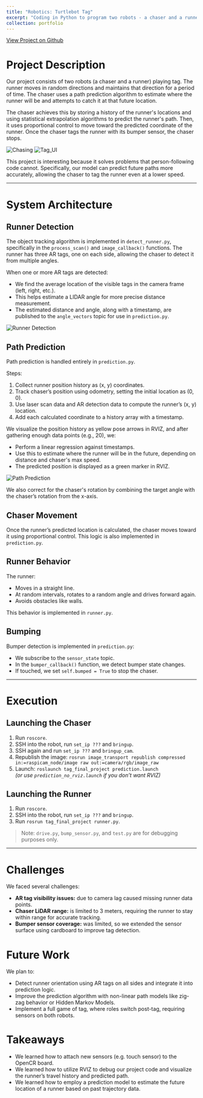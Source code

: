 ```yaml
---
title: "Robotics: Turtlebot Tag"
excerpt: "Coding in Python to program two robots - a chaser and a runner - to play a game of tag with each other. Developed path prediction algorithm to predict runner's future location"
collection: portfolio
---
```

[View Project on Github](https://github.com/diogoviveiros/Tag_Final_Project)

# Project Description

Our project consists of two robots (a chaser and a runner) playing tag. The runner moves in random directions and maintains that direction for a period of time. The chaser uses a path prediction algorithm to estimate where the runner will be and attempts to catch it at that future location.

The chaser achieves this by storing a history of the runner's locations and using statistical extrapolation algorithms to predict the runner's path. Then, it uses proportional control to move toward the predicted coordinate of the runner. Once the chaser tags the runner with its bumper sensor, the chaser stops.


![Chasing](/images/chasing.gif)  ![Tag_UI](/images/Tag_UI.gif)

This project is interesting because it solves problems that person-following code cannot. Specifically, our model can predict future paths more accurately, allowing the chaser to tag the runner even at a lower speed.

---

# System Architecture

## Runner Detection

The object tracking algorithm is implemented in `detect_runner.py`, specifically in the `process_scan()` and `image_callback()` functions. The runner has three AR tags, one on each side, allowing the chaser to detect it from multiple angles.

When one or more AR tags are detected:
- We find the average location of the visible tags in the camera frame (left, right, etc.).
- This helps estimate a LIDAR angle for more precise distance measurement.
- The estimated distance and angle, along with a timestamp, are published to the `angle_vectors` topic for use in `prediction.py`.

![Runner Detection](/images/Runner_Detection.png)

## Path Prediction

Path prediction is handled entirely in `prediction.py`.

Steps:
1. Collect runner position history as (x, y) coordinates.
2. Track chaser’s position using odometry, setting the initial location as (0, 0).
3. Use laser scan data and AR detection data to compute the runner’s (x, y) location.
4. Add each calculated coordinate to a history array with a timestamp.

We visualize the position history as yellow pose arrows in RVIZ, and after gathering enough data points (e.g., 20), we:
- Perform a linear regression against timestamps.
- Use this to estimate where the runner will be in the future, depending on distance and chaser's max speed.
- The predicted position is displayed as a green marker in RVIZ.

![Path Prediction](/images/Path_Prediction.png)

We also correct for the chaser's rotation by combining the target angle with the chaser’s rotation from the x-axis.

## Chaser Movement

Once the runner’s predicted location is calculated, the chaser moves toward it using proportional control. This logic is also implemented in `prediction.py`.

## Runner Behavior

The runner:
- Moves in a straight line.
- At random intervals, rotates to a random angle and drives forward again.
- Avoids obstacles like walls.

This behavior is implemented in `runner.py`.

## Bumping

Bumper detection is implemented in `prediction.py`:
- We subscribe to the `sensor_state` topic.
- In the `bumper_callback()` function, we detect bumper state changes.
- If touched, we set `self.bumped = True` to stop the chaser.

---

# Execution

## Launching the Chaser

1. Run `roscore`.
2. SSH into the robot, run `set_ip ???` and `bringup`.
3. SSH again and run `set_ip ???` and `bringup_cam`.
4. Republish the image: `rosrun image_transport republish compressed in:=raspicam_node/image raw out:=camera/rgb/image_raw`
5. Launch: `roslaunch tag_final_project prediction.launch`  
   *(or use `prediction_no_rviz.launch` if you don’t want RVIZ)*

## Launching the Runner

1. Run `roscore`.
2. SSH into the robot, run `set_ip ???` and `bringup`.
3. Run `rosrun tag_final_project runner.py`.

> Note: `drive.py`, `bump_sensor.py`, and `test.py` are for debugging purposes only.

---


# Challenges

We faced several challenges:

- **AR tag visibility issues:** due to camera lag caused missing runner data points.
- **Chaser LiDAR range:** is limited to 3 meters, requiring the runner to stay within range for accurate tracking.
- **Bumper sensor coverage:** was limited, so we extended the sensor surface using cardboard to improve tag detection.

# Future Work

We plan to:
- Detect runner orientation using AR tags on all sides and integrate it into prediction logic.
- Improve the prediction algorithm with non-linear path models like zig-zag behavior or Hidden Markov Models.
- Implement a full game of tag, where roles switch post-tag, requiring sensors on both robots.

# Takeaways

- We learned how to attach new sensors (e.g. touch sensor) to the OpenCR board.
- We learned how to utilize RVIZ to debug our project code and visualize the runner’s travel history and predicted path.
- We learned how to employ a prediction model to estimate the future location of a runner based on past trajectory data.
